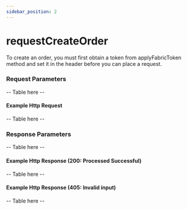 ```yaml
---
sidebar_position: 2
---
```


# requestCreateOrder
To create an order, you must first obtain a token from applyFabricToken method and set it in the header before you can place a request.

### Request Parameters
-- Table here --

#### Example Http Request
-- Table here --

### Response Parameters
-- Table here --

#### Example Http Response (200: Processed Successful)
-- Table here --

#### Example Http Response (405: Invalid input)
-- Table here --